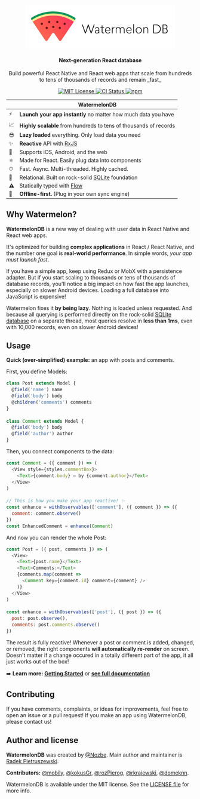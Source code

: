 <p align="center">
  <img src="./assets/logo-horizontal.png" alt="WatermelonDB" height="117" />
</p>

<h4 align="center">
  Next-generation React database
</h4>

<p align="center">
  Build powerful React Native and React web apps that scale from hundreds to tens of thousands of records and remain _fast_
</p>

<p align="center">
  <a href="https://opensource.org/licenses/MIT">
    <img src="https://img.shields.io/badge/License-MIT-blue.svg" alt="MIT License">
  </a>
  
  <a href="https://travis-ci.org/Nozbe/WatermelonDB">
    <img src="https://api.travis-ci.org/Nozbe/WatermelonDB.svg?branch=master" alt="CI Status">
  </a>
  
  <a href="https://www.npmjs.com/package/@nozbe/watermelondb">
    <img src="https://img.shields.io/npm/v/@nozbe/watermelondb.svg" alt="npm">
  </a>
</p>

|   | WatermelonDB |
| - | ------------ |
| ⚡️ | **Launch your app instantly** no matter how much data you have |
| 📈 | **Highly scalable** from hundreds to tens of thousands of records |
| 😎 | **Lazy loaded** everything. Only load data you need |
| ✨ | **Reactive** API with [RxJS](https://github.com/ReactiveX/rxjs) |
| 📱 | Supports iOS, Android, and the web |
| ⚛️ | Made for React. Easily plug data into components |
| ⏱ | Fast. Async. Multi-threaded. Highly cached. |
| 🔗 | Relational. Built on rock-solid [SQLite](https://www.sqlite.org) foundation |
| ⚠️ | Statically typed with [Flow](https://flow.org) |
| 🔄 | **Offline-first.** (Plug in your own sync engine) |

## Why Watermelon?

**WatermelonDB** is a new way of dealing with user data in React Native and React web apps.

It's optimized for building **complex applications** in React / React Native, and the number one goal is **real-world performance**. In simple words, _your app must launch fast_.

If you have a simple app, keep using Redux or MobX with a persistence adapter. But if you start scaling to thousands or tens of thousands of database records, you'll notice a big impact on how fast the app launches, especially on slower Android devices. Loading a full database into JavaScript is expensive!

Watermelon fixes it **by being lazy**. Nothing is loaded unless requested. And because all querying is performed directly on the rock-solid [SQLite database](https://www.sqlite.org/index.html) on a separate thread, most queries resolve in **less than 1ms**, even with 10,000 records, even on slower Android devices!

## Usage

**Quick (over-simplified) example:** an app with posts and comments.

First, you define Models:

```js
class Post extends Model {
  @field('name') name
  @field('body') body
  @children('comments') comments
}

class Comment extends Model {
  @field('body') body
  @field('author') author
}
```

Then, you connect components to the data:

```js
const Comment = ({ comment }) => (
  <View style={styles.commentBox}>
    <Text>{comment.body} — by {comment.author}</Text>
  </View>
)

// This is how you make your app reactive! ✨
const enhance = withObservables(['comment'], ({ comment }) => ({
  comment: comment.observe()
})
const EnhancedComment = enhance(Comment)
```

And now you can render the whole Post:

```js
const Post = ({ post, comments }) => (
  <View>
    <Text>{post.name}</Text>
    <Text>Comments:</Text>
    {comments.map(comment =>
      <Comment key={comment.id} comment={comment} />
    )}
  </View>
)

const enhance = withObservables(['post'], ({ post }) => ({
  post: post.observe(),
  comments: post.comments.observe()
})
```

The result is fully reactive! Whenever a post or comment is added, changed, or removed, the right components **will automatically re-render** on screen. Doesn't matter if a change occured in a totally different part of the app, it all just works out of the box!

➡️ **Learn more: [Getting Started](./docs/GettingStarted.md)** or [**see full documentation**](./docs)

## Contributing

If you have comments, complaints, or ideas for improvements, feel free to open an issue or a pull request! If you make an app using WatermelonDB, please contact us!

## Author and license

**WatermelonDB** was created by [@Nozbe](https://github.com/Nozbe). Main author and maintainer is [Radek Pietruszewski](https://github.com/radex).

**Contributors:** [@mobily](https://github.com/mobily), [@kokusGr](https://github.com/kokusGr), [@rozPierog](https://github.com/rozPierog), [@rkrajewski](https://github.com/rkrajewski), [@domeknn](https://github.com/domeknn).

WatermelonDB is available under the MIT license. See the [LICENSE file](./LICENSE) for more info.
